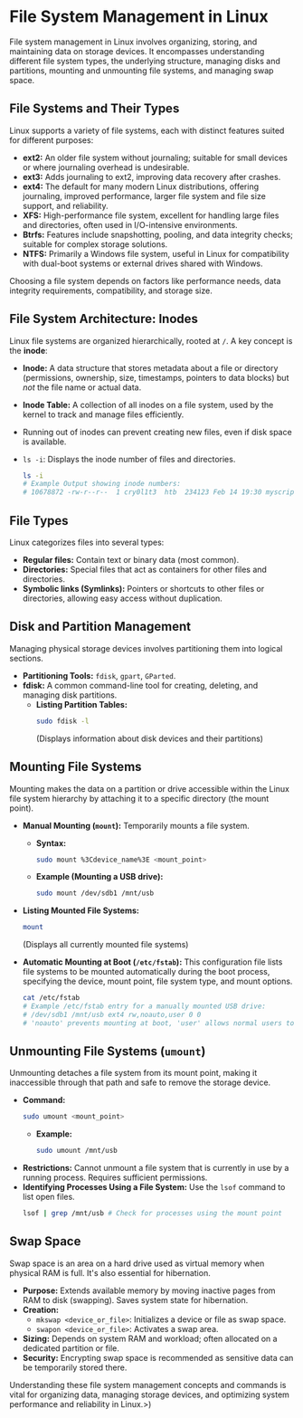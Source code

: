 # File System Management in Linux

File system management in Linux involves organizing, storing, and maintaining data on storage devices. It encompasses understanding different file system types, the underlying structure, managing disks and partitions, mounting and unmounting file systems, and managing swap space.

## File Systems and Their Types

Linux supports a variety of file systems, each with distinct features suited for different purposes:

* **ext2:** An older file system without journaling; suitable for small devices or where journaling overhead is undesirable.
* **ext3:** Adds journaling to ext2, improving data recovery after crashes.
* **ext4:** The default for many modern Linux distributions, offering journaling, improved performance, larger file system and file size support, and reliability.
* **XFS:** High-performance file system, excellent for handling large files and directories, often used in I/O-intensive environments.
* **Btrfs:** Features include snapshotting, pooling, and data integrity checks; suitable for complex storage solutions.
* **NTFS:** Primarily a Windows file system, useful in Linux for compatibility with dual-boot systems or external drives shared with Windows.

Choosing a file system depends on factors like performance needs, data integrity requirements, compatibility, and storage size.

## File System Architecture: Inodes

Linux file systems are organized hierarchically, rooted at `/`. A key concept is the **inode**:

* **Inode:** A data structure that stores metadata about a file or directory (permissions, ownership, size, timestamps, pointers to data blocks) but *not* the file name or actual data.
* **Inode Table:** A collection of all inodes on a file system, used by the kernel to track and manage files efficiently.
* Running out of inodes can prevent creating new files, even if disk space is available.
* `ls -i`: Displays the inode number of files and directories.

    ```bash
    ls -i
    # Example Output showing inode numbers:
    # 10678872 -rw-r--r--  1 cry0l1t3  htb  234123 Feb 14 19:30 myscript.py
    ```

## File Types

Linux categorizes files into several types:

* **Regular files:** Contain text or binary data (most common).
* **Directories:** Special files that act as containers for other files and directories.
* **Symbolic links (Symlinks):** Pointers or shortcuts to other files or directories, allowing easy access without duplication.

## Disk and Partition Management

Managing physical storage devices involves partitioning them into logical sections.

* **Partitioning Tools:** `fdisk`, `gpart`, `GParted`.
* **fdisk:** A common command-line tool for creating, deleting, and managing disk partitions.
    * **Listing Partition Tables:**
        ```bash
        sudo fdisk -l
        ```
        (Displays information about disk devices and their partitions)

## Mounting File Systems

Mounting makes the data on a partition or drive accessible within the Linux file system hierarchy by attaching it to a specific directory (the mount point).

* **Manual Mounting (`mount`):** Temporarily mounts a file system.
    * **Syntax:**
        ```bash
        sudo mount %3Cdevice_name%3E <mount_point>
        ```
    * **Example (Mounting a USB drive):**
        ```bash
        sudo mount /dev/sdb1 /mnt/usb
        ```
* **Listing Mounted File Systems:**
    ```bash
    mount
    ```
    (Displays all currently mounted file systems)
* **Automatic Mounting at Boot (`/etc/fstab`):** This configuration file lists file systems to be mounted automatically during the boot process, specifying the device, mount point, file system type, and mount options.

    ```bash
    cat /etc/fstab
    # Example /etc/fstab entry for a manually mounted USB drive:
    # /dev/sdb1 /mnt/usb ext4 rw,noauto,user 0 0
    # 'noauto' prevents mounting at boot, 'user' allows normal users to mount
    ```

## Unmounting File Systems (`umount`)

Unmounting detaches a file system from its mount point, making it inaccessible through that path and safe to remove the storage device.

* **Command:**
    ```bash
    sudo umount <mount_point>
    ```
    * **Example:**
        ```bash
        sudo umount /mnt/usb
        ```
* **Restrictions:** Cannot unmount a file system that is currently in use by a running process. Requires sufficient permissions.
* **Identifying Processes Using a File System:** Use the `lsof` command to list open files.
    ```bash
    lsof | grep /mnt/usb # Check for processes using the mount point
    ```

## Swap Space

Swap space is an area on a hard drive used as virtual memory when physical RAM is full. It's also essential for hibernation.

* **Purpose:** Extends available memory by moving inactive pages from RAM to disk (swapping). Saves system state for hibernation.
* **Creation:**
    * `mkswap <device_or_file>`: Initializes a device or file as swap space.
    * `swapon <device_or_file>`: Activates a swap area.
* **Sizing:** Depends on system RAM and workload; often allocated on a dedicated partition or file.
* **Security:** Encrypting swap space is recommended as sensitive data can be temporarily stored there.

Understanding these file system management concepts and commands is vital for organizing data, managing storage devices, and optimizing system performance and reliability in Linux.>)